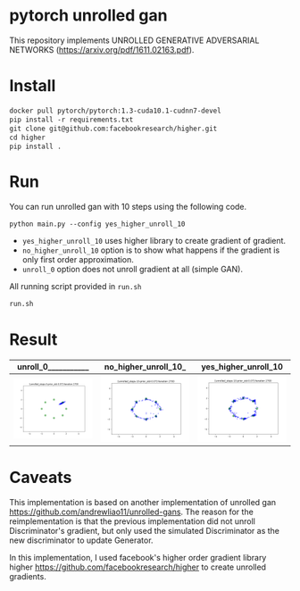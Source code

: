 # pytorch unrolled gan
This repository implements UNROLLED GENERATIVE ADVERSARIAL NETWORKS (https://arxiv.org/pdf/1611.02163.pdf).

# Install
```
docker pull pytorch/pytorch:1.3-cuda10.1-cudnn7-devel
pip install -r requirements.txt
git clone git@github.com:facebookresearch/higher.git
cd higher
pip install .

```

# Run
You can run unrolled gan with 10 steps using the following code. 
```
python main.py --config yes_higher_unroll_10
```
- `yes_higher_unroll_10` uses higher library to create gradient of gradient. 
- `no_higher_unroll_10` option is to show what happens if the gradient is only first order approximation.  
- `unroll_0` option does not unroll gradient at all (simple GAN). 

All running script provided in `run.sh`
```sh
run.sh
```

# Result

unroll_0___________           |  no_higher_unroll_10_ | yes_higher_unroll_10
:-------------------------:|:-------------------------:|:-------------------:
![](./experiments/unroll_0_2020-03-16_08:33:39/samples_2700.png) | ![](./experiments/no_higher_2020-04-24_08:25:19/samples_2700.png) |  ![](./experiments/yes_higher_2020-04-24_08:19:58/samples_2700.png) | 


# Caveats

This implementation is based on another implementation of unrolled gan https://github.com/andrewliao11/unrolled-gans.
The reason for the reimplementation is that the previous implementation did not unroll Discriminator's gradient,
but only used the simulated Discriminator as the new discriminator to update Generator. 

In this implementation, I used facebook's higher order gradient library higher https://github.com/facebookresearch/higher to create unrolled gradients.

